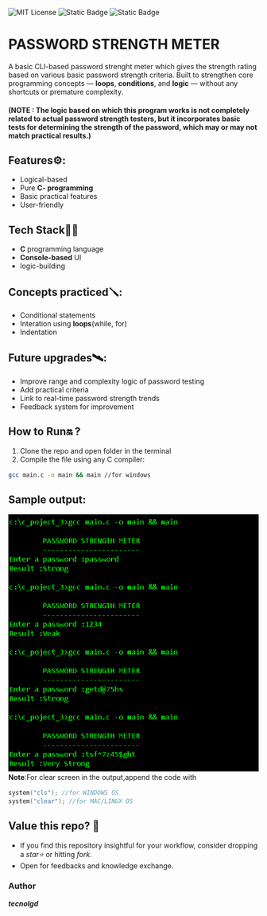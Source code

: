 
![MIT License](https://img.shields.io/github/license/tecnolgd/PASSWORD-STRENGTH-METER?style=flat)
![Static Badge](https://img.shields.io/badge/tools-Open_Source-blue)
![Static Badge](https://img.shields.io/badge/interface-CLI-white)

# PASSWORD STRENGTH METER

A basic CLI-based password strenght meter which gives the strength rating based on various basic password strength criteria.
Built to strengthen core programming concepts — **loops**, **conditions**, and **logic** — without any shortcuts or premature complexity.

#### (NOTE : The logic based on which this program works is not completely related to actual password strength testers, but it incorporates basic tests for determining the strength of the password, which may or may not match practical results.)

## Features⚙️:
- Logical-based
- Pure **C- programming**
- Basic practical features
- User-friendly

##  Tech Stack🚀🚀
- **C** programming language 
- **Console-based** UI
- logic-building

## Concepts practiced🪛:
- Conditional statements
- Interation using **loops**(while, for)
- Indentation

## Future upgrades🛰️:
- Improve range and complexity logic of password testing
- Add practical criteria 
- Link to real-time password strength trends
- Feedback system for improvement

## How to Run🔛 ?
1) Clone the repo and open folder in the terminal
2) Compile the file using any C compiler:
```bash
gcc main.c -o main && main //for windows 
```
## Sample output:
![Sample Output](output_screenshot.png)        
**Note**:For clear screen in the output,append the code with
```c
system("cls"); //for WINDOWS OS
system("clear"); //for MAC/LINUX OS
```

## Value this repo? 💫
* If you find this repository insightful for your workflow, consider dropping a *star⭐* or hitting *fork*.    
* Open for feedbacks and knowledge exchange.

### Author 
***tecnolgd***
